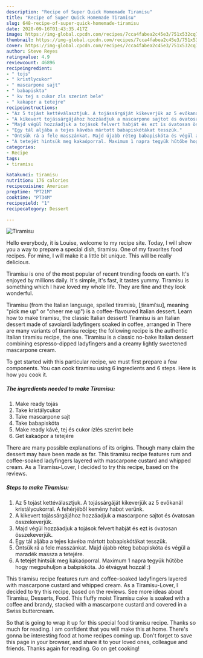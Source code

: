 ```yaml
---
description: "Recipe of Super Quick Homemade Tiramisu"
title: "Recipe of Super Quick Homemade Tiramisu"
slug: 648-recipe-of-super-quick-homemade-tiramisu
date: 2020-09-16T01:43:35.417Z
image: https://img-global.cpcdn.com/recipes/7cca4fabea2c45e3/751x532cq70/tiramisu-recept-foto.jpg
thumbnail: https://img-global.cpcdn.com/recipes/7cca4fabea2c45e3/751x532cq70/tiramisu-recept-foto.jpg
cover: https://img-global.cpcdn.com/recipes/7cca4fabea2c45e3/751x532cq70/tiramisu-recept-foto.jpg
author: Steve Reyes
ratingvalue: 4.9
reviewcount: 46896
recipeingredient:
- " tojs"
- " kristlycukor"
- " mascarpone sajt"
- " babapiskta"
- " kv tej s cukor zls szerint bele"
- " kakapor a tetejre"
recipeinstructions:
- "Az 5 tojást kettéválasztjuk. A tojássárgáját kikeverjük az 5 evőkanál kristálycukorral. A fehérjéből kemény habot verünk."
- "A kikevert tojássárgájához hozzáadjuk a mascarpone sajtot és óvatosan összekeverjük."
- "Majd végül hozzáadjuk a tojások felvert habját és ezt is óvatosan összekeverjük."
- "Egy tál aljába a tejes kávéba mártott babapiskótákat tesszük."
- "Öntsük rá a fele masszánkat. Majd újabb réteg babapiskóta és végül a maradék massza a tetejére."
- "A tetejét hintsük meg kakaóporral. Maximum 1 napra tegyük hűtőbe hogy megpuhuljon a babpiskóta. Jó étvágyat hozzá! :)"
categories:
- Recipe
tags:
- tiramisu

katakunci: tiramisu 
nutrition: 176 calories
recipecuisine: American
preptime: "PT21M"
cooktime: "PT34M"
recipeyield: "1"
recipecategory: Dessert

---
```



![Tiramisu](https://img-global.cpcdn.com/recipes/7cca4fabea2c45e3/751x532cq70/tiramisu-recept-foto.jpg)

Hello everybody, it is Louise, welcome to my recipe site. Today, I will show you a way to prepare a special dish, tiramisu. One of my favorites food recipes. For mine, I will make it a little bit unique. This will be really delicious.

Tiramisu is one of the most popular of recent trending foods on earth. It's enjoyed by millions daily. It's simple, it's fast, it tastes yummy. Tiramisu is something which I have loved my whole life. They are fine and they look wonderful.

Tiramisu (from the Italian language, spelled tiramisù, [ˌtiramiˈsu], meaning &#34;pick me up&#34; or &#34;cheer me up&#34;) is a coffee-flavoured Italian dessert. Learn how to make tiramisu, the classic Italian dessert! Tiramisu is an Italian dessert made of savoiardi ladyfingers soaked in coffee, arranged in There are many variants of tiramisu recipe; the following recipe is the authentic Italian tiramisu recipe, the one. Tiramisu is a classic no-bake Italian dessert combining espresso-dipped ladyfingers and a creamy lightly sweetened mascarpone cream.


To get started with this particular recipe, we must first prepare a few components. You can cook tiramisu using 6 ingredients and 6 steps. Here is how you cook it.

<!--inarticleads1-->

##### The ingredients needed to make Tiramisu:

1. Make ready  tojás
1. Take  kristálycukor
1. Take  mascarpone sajt
1. Take  babapiskóta
1. Make ready  kávé, tej és cukor ízlés szerint bele
1. Get  kakaópor a tetejére


There are many possible explanations of its origins. Though many claim the dessert may have been made as far. This tiramisu recipe features rum and coffee-soaked ladyfingers layered with mascarpone custard and whipped cream. As a Tiramisu-Lover, I decided to try this recipe, based on the reviews. 

<!--inarticleads2-->

##### Steps to make Tiramisu:

1. Az 5 tojást kettéválasztjuk. A tojássárgáját kikeverjük az 5 evőkanál kristálycukorral. A fehérjéből kemény habot verünk.
1. A kikevert tojássárgájához hozzáadjuk a mascarpone sajtot és óvatosan összekeverjük.
1. Majd végül hozzáadjuk a tojások felvert habját és ezt is óvatosan összekeverjük.
1. Egy tál aljába a tejes kávéba mártott babapiskótákat tesszük.
1. Öntsük rá a fele masszánkat. Majd újabb réteg babapiskóta és végül a maradék massza a tetejére.
1. A tetejét hintsük meg kakaóporral. Maximum 1 napra tegyük hűtőbe hogy megpuhuljon a babpiskóta. Jó étvágyat hozzá! :)


This tiramisu recipe features rum and coffee-soaked ladyfingers layered with mascarpone custard and whipped cream. As a Tiramisu-Lover, I decided to try this recipe, based on the reviews. See more ideas about Tiramisu, Desserts, Food. This fluffy moist Tiramisu cake is soaked with a coffee and brandy, stacked with a mascarpone custard and covered in a Swiss buttercream. 

So that is going to wrap it up for this special food tiramisu recipe. Thanks so much for reading. I am confident that you will make this at home. There's gonna be interesting food at home recipes coming up. Don't forget to save this page in your browser, and share it to your loved ones, colleague and friends. Thanks again for reading. Go on get cooking!
